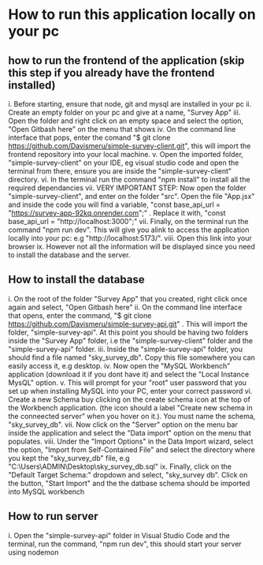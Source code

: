 # How to run this application locally on your pc

## how to run the frontend of the application (skip this step if you already have the frontend installed)

i. Before starting, ensure that node, git and mysql are installed in your pc
ii. Create an empty folder on your pc and give at a name, "Survey App"
iii. Open the folder and right click on an empty space and select the option, "Open Gitbash here" on the menu that shows
iv. On the command line interface that pops, enter the comand "$ git clone https://github.com/Davismeru/simple-survey-client.git", this will import the frontend repository into your local machine.
v. Open the imported folder, "simple-survey-client" on your IDE, eg visual studio code and open the terminal from there, ensure you are inside the "simple-survey-client" directory.
vi. In the terminal run the command "npm install" to install all the required dependancies
vii. VERY IMPORTANT STEP: Now open the folder "simple-survey-client", and enter on the folder "src". Open the file "App.jsx" and inside the code you will find a variable, "const base_api_url = "https://survey-app-92kq.onrender.com";" . Replace it with, "const base_api_url = "http://localhost:3000";"
vii. Finally, on the terminal run the command "npm run dev". This will give you alink to access the application locally into your pc: e.g "http://localhost:5173/".
viii. Open this link into your browser
ix. However not all the information will be displayed since you need to install the database and the server.

## How to install the database

i. On the root of the folder "Survey App" that you created, right click once again and select, "Open Gitbash here"
ii. On the command line interface that opens, enter the command, "$ git clone https://github.com/Davismeru/simple-survey-api.git" . This will import the folder, "simple-survey-api". At this point you should be having two folders inside the "Survey App" folder, i.e the "simple-survey-client" folder and the "simple-survey-api" folder.
iii. Inside the "simple-survey-api" folder, you should find a file named "sky_survey_db". Copy this file somewhere you can easily access it, e.g desktop.
iv. Now open the "MySQL Workbench" application (download it if you dont have it) and select the "Local Instance MysQL" option.
v. This will prompt for your "root" user password that you set up when installing MySQL into your PC, enter your correct password
vi. Create a new Schema buy clicking on the create schema icon at the top of the Workbench application. (the icon should a label "Create new schema in the conneected server" when you hover on it.). You must name the schema, "sky_survey_db".
vii. Now click on the "Server" option on the menu bar inside the application and select the "Data import" option on the menu that populates.
viii. Under the "Import Options" in the Data Import wizard, select the option, "Import from Self-Contained File" and select the directory where you kept the "sky_survey_db" file, e.g "C:\Users\ADMIN\Desktop\sky_survey_db.sql"
ix. Finally, click on the "Default Target Schema:" dropdown and select, "sky_survey db". Click on the button, "Start Import" and the the datbase schema should be imported into MySQL workbench

## How to run server

i. Open the "simple-survey-api" folder in Visual Studio Code and the terminal, run the command, "npm run dev", this should start your server using nodemon

